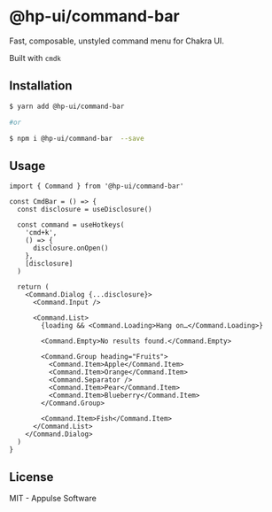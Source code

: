 # @hp-ui/command-bar

Fast, composable, unstyled command menu for Chakra UI.

Built with `cmdk`

## Installation

```sh
$ yarn add @hp-ui/command-bar

#or

$ npm i @hp-ui/command-bar  --save
```

## Usage

```tsx
import { Command } from '@hp-ui/command-bar'

const CmdBar = () => {
  const disclosure = useDisclosure()

  const command = useHotkeys(
    'cmd+k',
    () => {
      disclosure.onOpen()
    },
    [disclosure]
  )

  return (
    <Command.Dialog {...disclosure}>
      <Command.Input />

      <Command.List>
        {loading && <Command.Loading>Hang on…</Command.Loading>}

        <Command.Empty>No results found.</Command.Empty>

        <Command.Group heading="Fruits">
          <Command.Item>Apple</Command.Item>
          <Command.Item>Orange</Command.Item>
          <Command.Separator />
          <Command.Item>Pear</Command.Item>
          <Command.Item>Blueberry</Command.Item>
        </Command.Group>

        <Command.Item>Fish</Command.Item>
      </Command.List>
    </Command.Dialog>
  )
}
```

## License

MIT - Appulse Software
